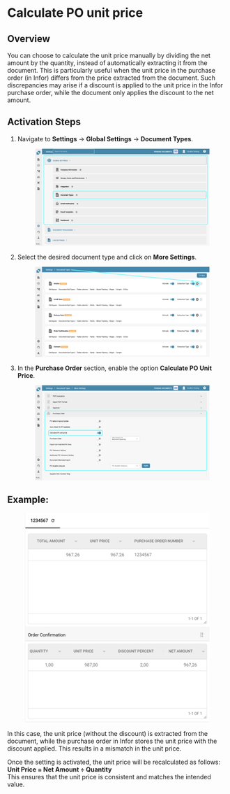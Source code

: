 # Calculate PO unit price

## **Overview**

You can choose to calculate the unit price manually by dividing the net amount by the quantity, instead of automatically extracting it from the document. This is particularly useful when the unit price in the purchase order (in Infor) differs from the price extracted from the document. Such discrepancies may arise if a discount is applied to the unit price in the Infor purchase order, while the document only applies the discount to the net amount.

## **Activation Steps**

1.  Navigate to **Settings** -> **Global Settings** -> **Document Types**.

    <figure><img src="../../../../../.gitbook/assets/Calculate_PO_unit_price_1.png" alt=""><figcaption></figcaption></figure>
2.  Select the desired document type and click on **More Settings**.

    <figure><img src="../../../../../.gitbook/assets/Calculate_PO_unit_price_2.png" alt=""><figcaption></figcaption></figure>
3.  In the **Purchase Order** section, enable the option **Calculate PO Unit Price**.

    <figure><img src="../../../../../.gitbook/assets/Calculate_PO_unit_price_3.png" alt=""><figcaption></figcaption></figure>

## Example:

<figure><img src="../../../../../.gitbook/assets/Calculate_PO_unit_price_4.png" alt="" width="563"><figcaption></figcaption></figure>

In this case, the unit price (without the discount) is extracted from the document, while the purchase order in Infor stores the unit price with the discount applied. This results in a mismatch in the unit price.

Once the setting is activated, the unit price will be recalculated as follows:\
**Unit Price = Net Amount ÷ Quantity**\
This ensures that the unit price is consistent and matches the intended value.
